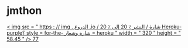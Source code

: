 # jmthon

<p align = "left"> <a href = "https://heroku.com/deploy؟template=https://github.com/@Gazivi/roz"> < img src = " https : // img . الدروع .io / شارة / النشر ٪ 20 إلى ٪ 20 Heroku-purple؟ style = for-the- شارة وشعار = heroku " width = " 320 " height = " 58.45 " /> </ 77 a > </ p>              
77
